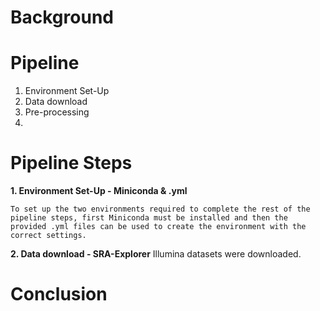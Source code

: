 # Background

# Pipeline

1. Environment Set-Up
2. Data download
3. Pre-processing
4. 

# Pipeline Steps

**1. Environment Set-Up - Miniconda & .yml**

    To set up the two environments required to complete the rest of the pipeline steps, first Miniconda must be installed and then the provided .yml files can be used to create the environment with the correct settings.  

**2. Data download - SRA-Explorer**
    Illumina datasets were downloaded.

# Conclusion
